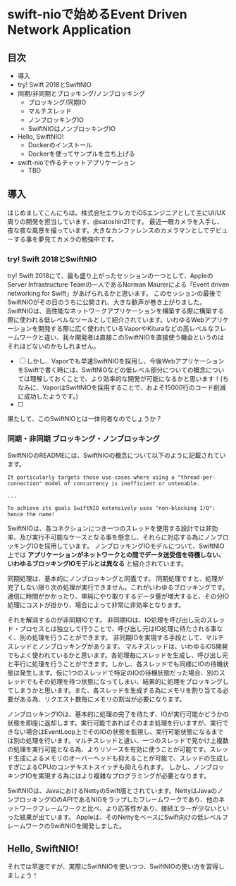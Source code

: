 # swift-nioで始めるEvent Driven Network Application

## 目次
* 導入
* try! Swift 2018とSwiftNIO
* 同期/非同期とブロッキング/ノンブロッキング
	* ブロッキング/同期IO
	* マルチスレッド
	* ノンブロッキングIO
	* SwiftNIOはノンブロッキングIO
* Hello, SwiftNIO!
	* Dockerのインストール
	* Dockerを使ってサンプルを立ち上げる
* swift-nioで作るチャットアプリケーション
	* TBD

## 導入
はじめましてこんにちは。株式会社エウレカでiOSエンジニアとして主にUI/UX周りの開発を担当しています、@satoshin21です。
最近一眼カメラを入手し、夜な夜な風景を撮っています。大きなカンファレンスのカメラマンとしてデビューする事を夢見てカメラの勉強中です。

### try! Swift 2018とSwiftNIO
try! Swift 2018にて、最も盛り上がったセッションの一つとして、AppleのServer Infrastructure Teamの一人であるNorman Maurerによる「Event driven networking for Swift」があげられるかと思います。
このセッションの最後でSwiftNIOがその日のうちに公開され、大きな歓声が巻き上がりました。
SwiftNIOは、高性能なネットワークアプリケーションを構築する際に構築する際に使われる低レベルなツールとして紹介されています。いわゆるWebアプリケーションを開発する際に広く使われているVaporやKituraなどの高レベルなフレームワークと違い、我々開発者は直接このSwiftNIOを直接使う機会というのはそれほどないのかもしれません。
- [ ] しかし、Vaporでも早速SwiftNIOを採用し、今後WebアプリケーションをSwiftで書く時には、SwiftNIOなどの低レベル部分についての概念については理解しておくことで、より効率的な開発が可能になるかと思います！(ちなみに、VaporはSwiftNIOを採用することで、およそ15000行のコード削減に成功したようです。)
- [ ]
果たして、このSwiftNIOとは一体何者なのでしょうか？

### 同期・非同期 ブロッキング・ノンブロッキング
SwiftNIOのREADMEには、SwiftNIOの概念について以下のように記載されています。

```
It particularly targets those use-cases where using a "thread-per-connection" model of concurrency is inefficient or untenable.

...

To achieve its goals SwiftNIO extensively uses "non-blocking I/O": hence the name!
```
SwiftNIOは、各コネクションにつき一つのスレッドを使用する設計では非効率、及び実行不可能なケースとなる事を懸念し、それらに対応する為にノンブロッキングIOを採用しています。
ノンブロッキングIOモデルについて、SwiftNIO上では **アプリケーションがネットワークとの間でデータ送受信を待機しない、いわゆるブロッキングIOモデルとは異なる** と紹介されています。

同期処理は、基本的にノンブロッキングと同義です。
同期処理ですと、処理が完了しない限り次の処理が実行できません。これがいわゆるブロッキングです。通信に時間がかかったり、単純にやり取りするデータ量が増大すると、その分IO処理にコストが掛かり、場合によって非常に非効率となります。

それを解消するのが非同期IOです。
非同期IOは、IO処理を呼び出し元のスレッド・プロセスとは独立して行うことで、呼び出し元はIO処理に待たされる事なく、別の処理を行うことができます。
非同期IOを実現する手段として、マルチスレッドとノンブロッキングがあります。
マルチスレッドは、いわゆるiOS開発でもよく使われているかと思います。各処理毎にスレッドを生成し、呼び出し元と平行に処理を行うことができます。しかし、各スレッドでも同様にIOの待機状態は発生します。仮に1つのスレッドで特定のIOの待機状態だった場合、別のスレッドでもその処理を待つ状態になってしまい、結果的に処理をブロッキングしてしまうかと思います。また、各スレッドを生成する為にメモリを割り当てる必要がある為、リクエスト数毎にメモリの割当が必要になります。

ノンブロッキングIOは、基本的に処理の完了を待たず、IOが実行可能かどうかの状態を即座に返却します。実行可能であればそのまま処理を行いますが、実行できない場合はEventLoop上でそのIOの状態を監視し、実行可能状態になるまでは別の処理を行います。マルチスレッドと違い、一つのスレッドで見かけ上複数の処理を実行可能となる為、よりリソースを有効に使うことが可能です。スレッド生成によるメモリのオーバーヘッドも抑えることが可能で、スレッドの生成しすぎによるCPUのコンテキストスイッチも抑えられます。
しかし、ノンブロッキングIOを実現する為にはより複雑なプログラミングが必要となります。

SwiftNIOは、JavaにおけるNettyのSwift版とされています。NettyはJavaのノンブロッキングIOのAPIであるNIOをラップしたフレームワークであり、他のネットワークフレームワークと比べ、より応答性があり、接続エラーが少ないといった結果が出ています。
Appleは、そのNettyをベースにSwift向けの低レベルフレームワークのSwiftNIOを開発しました。

## Hello,  SwiftNIO!
それでは早速ですが、実際にSwiftNIOを使いつつ、SwiftNIOの使い方を習得しましょう！
